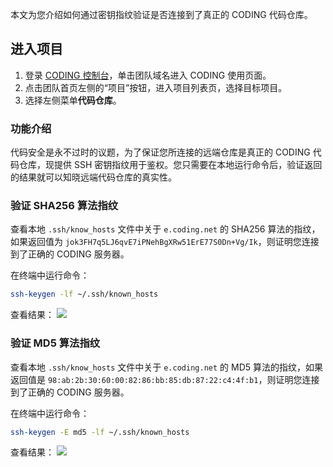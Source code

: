 本文为您介绍如何通过密钥指纹验证是否连接到了真正的 CODING 代码仓库。

## 进入项目

1. 登录 [CODING 控制台](https://console.cloud.tencent.com/coding)，单击团队域名进入 CODING 使用页面。
2. 点击团队首页左侧的“项目”按钮，进入项目列表页，选择目标项目。
3. 选择左侧菜单**代码仓库**。

### 功能介绍[](id:intro)

代码安全是永不过时的议题，为了保证您所连接的远端仓库是真正的 CODING 代码仓库，现提供 SSH 密钥指纹用于鉴权。您只需要在本地运行命令后，验证返回的结果就可以知晓远端代码仓库的真实性。

### 验证 SHA256 算法指纹[](id:sha256)

查看本地 `.ssh/know_hosts` 文件中关于 `e.coding.net` 的 SHA256 算法的指纹，如果返回值为 `jok3FH7q5LJ6qvE7iPNehBgXRw51ErE77S0Dn+Vg/Ik`，则证明您连接到了正确的 CODING 服务器。

在终端中运行命令：

```bash
ssh-keygen -lf ~/.ssh/known_hosts
```

查看结果：
![](https://main.qcloudimg.com/raw/adac45575b88548e7ef400dbe7d3b3c4.png)

### 验证 MD5 算法指纹[](id:md5)

查看本地 `.ssh/know_hosts` 文件中关于 `e.coding.net` 的 MD5 算法的指纹，如果返回值是 `98:ab:2b:30:60:00:82:86:bb:85:db:87:22:c4:4f:b1`，则证明您连接到了正确的 CODING 服务器。

在终端中运行命令：

```bash
ssh-keygen -E md5 -lf ~/.ssh/known_hosts
```

查看结果：
![](https://main.qcloudimg.com/raw/b640769f9220ed10a6163ad6cb141a64.png)
